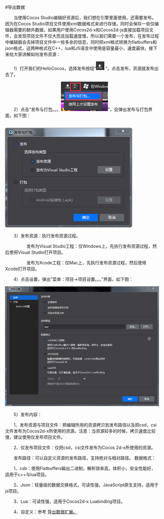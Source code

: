 #导出数据

&emsp;&emsp;当使用Cocos Studio编辑好资源后，我们想在引擎里面使用，还需要发布。因为在Cocos Studio项目文件使用xml数据格式来进行存储，同时会保存一些仅编辑器需要的额外数据，如果用户使用Cocos2d-x和Cocos2d-js直接加载项目文件，会发现项目文件不仅大而且加载速度慢，所以我们需要一个发布，在发布过程中编辑器会去掉项目文件中一些多余的信息，同时把xml格式转换为flatbuffers和json格式，这两种格式在C++、lua和JS语言中使用是容量最小，速度最快，接下来给大家讲解如何发布资源：

&emsp;&emsp;1）打开我们的HelloCocos，选择发布按钮“![image](res/image0001.png) ”，点击发布，资源就发布出去了。

&emsp;&emsp;2）点击“发布与打包。。。![image](res/image0002.png)”，会弹出发布与打包界面，如下图：

&emsp;&emsp;&emsp;&emsp;&emsp;&emsp;&emsp;&emsp;![image](res/image0003.png)

&emsp;&emsp;3）发布资源：执行发布资源过程。

&emsp;&emsp;&emsp;&emsp;&emsp;发布为Visual Studio工程：仅Windows上，先执行发布资源过程，然后使用Visual Studio打开项目。

&emsp;&emsp;&emsp;&emsp;&emsp;发布为Xcode工程：仅Mac上，先执行发布资源过程，然后使用Xcode打开项目。

&emsp;&emsp;4）点击设置，弹出“菜单：项目->项目设置。。。”界面，如下图：

![image](res/image0004.png)
 
&emsp;&emsp;5）发布内容：

&emsp;&emsp;1、发布资源与项目文件：把编辑所用的资源拷贝到发布路径以及把csd，csi文件发布为Cocos2d-x所使用的资源。注意：当资源较多的时候，拷贝速度比较慢，建议使用仅发布项目文件。

&emsp;&emsp;2、仅发布项目文件：仅把csd，csi文件发布为Cocos 2d-x所使用的资源。

&emsp;&emsp;发布路径：可以自定义资源的发布路径，支持绝对与相对路径。
数据格式：

&emsp;&emsp;1、csb：使用Flatbuffers输出二进制，解析效率高，体积小，安全性能好，适用于c++与lua项目。

&emsp;&emsp;2、Json：轻量级的数据交换格式，可读性强，JavaScript原生支持，适用于js项目。

&emsp;&emsp;3、Lua：可读性强，适用于Cocos2d-x Luabinding项目。

&emsp;&emsp;4、自定义：参考 [导出数据扩展。](../../chapter3/Extend/CustomExport/zh.md)






